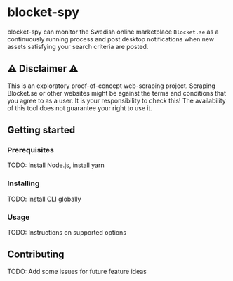 # blocket-spy
blocket-spy can monitor the Swedish online marketplace `Blocket.se` as a continuously running process and post desktop notifications when new assets satisfying your search criteria are posted.

## ⚠️ Disclaimer ⚠️
This is an exploratory proof-of-concept web-scraping project. Scraping Blocket.se or other websites might be against the terms and conditions that you agree to as a user. It is your responsibility to check this! The availability of this tool does not guarantee your right to use it.

## Getting started
### Prerequisites
TODO: Install Node.js, install yarn

### Installing
TODO: install CLI globally

### Usage
TODO: Instructions on supported options

## Contributing
TODO: Add some issues for future feature ideas
